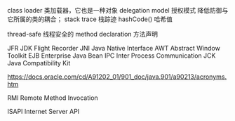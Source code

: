 class loader 类加载器，它也是一种对象
delegation model 授权模式
降低防御与它所属的类的耦合；
stack trace  栈踪迹
hashCode()  哈希值

thread-safe  线程安全的
method declaration  方法声明


JFR  JDK Flight Recorder
JNI  Java Native Interface
AWT  Abstract Window Toolkit
EJB  Enterprise Java Bean
IPC Inter Process Communication
JCK  Java Compatibility Kit

https://docs.oracle.com/cd/A91202_01/901_doc/java.901/a90213/acronyms.htm

RMI  Remote Method Invocation

ISAPI  Internet Server API
